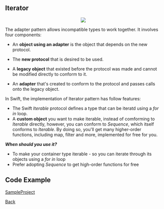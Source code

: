 ##  Iterator

<p align="center">
  <image src="images/iterator.png"></image>
</p>



The adapter pattern allows incompatible types to work together. It involves four components:

- An <b>object using an adapter</b> is the object that depends on the new protocol.

- The <b>new protocol</b> that is desired to be used.

- A <b>legacy object</b> that existed before the protocol was made and cannot be modified directly to conform to it.

- An <b>adapter</b> that's created to conform to the protocol and passes calls onto the legacy object.

In Swift, the implementation of Iterator pattern has follow features:
- The Swift <i>Iterable</i> protocol defines a type that can be iteratd using a <i>for in</i> loop.
- A <b>custom object</b> you want to make iterable, instead of comforming to <i>Iterable</i> directly,
however, you can conform to <i>Sequence</i>, which itself conforms to <i>Iterable</i>. By doing so, you'll
get many higher-order functions, including map, filter and more, implemented for free for you.


***When should you use it?***

- To make your container type iterable - so you can iterate through its objects using a <i>for in</i> loop
- Prefer adopting <i>Sequence</i> to get high-order functions for free


## Code Example
[SampleProject]

[SampleProject]: ../samples/Iterator-pattern/ "SampleProject"






[Back]

[Back]: ../README.md "Back"
